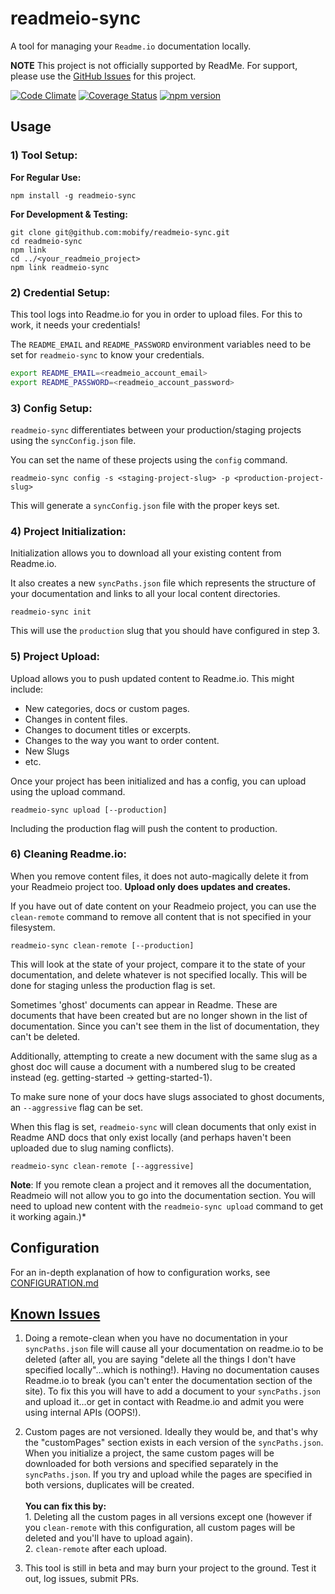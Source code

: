 # readmeio-sync
A tool for managing your `Readme.io` documentation locally.

**NOTE** This project is not officially supported by ReadMe. For support, please use the [GitHub Issues](https://github.com/mobify/readmeio-sync/issues) for this project.

[![Code Climate](https://codeclimate.com/github/mobify/readmeio-sync/badges/gpa.svg)](https://codeclimate.com/github/mobify/readmeio-sync)
[![Coverage Status](https://coveralls.io/repos/mobify/readmeio-sync/badge.svg?branch=master&service=github)](https://coveralls.io/github/mobify/readmeio-sync?branch=master)
[![npm version](https://badge.fury.io/js/readmeio-sync.svg)](https://badge.fury.io/js/readmeio-sync)

## Usage

### 1) Tool Setup:

**For Regular Use:**
```
npm install -g readmeio-sync
```

**For Development & Testing:**

```
git clone git@github.com:mobify/readmeio-sync.git
cd readmeio-sync
npm link
cd ../<your_readmeio_project>
npm link readmeio-sync
```

### 2) Credential Setup:
This tool logs into Readme.io for you in order to upload files. For this to work, it needs your credentials!

The `README_EMAIL` and `README_PASSWORD` environment variables need to be set for `readmeio-sync` to know your credentials.

```bash
export README_EMAIL=<readmeio_account_email>
export README_PASSWORD=<readmeio_account_password>
```

### 3) Config Setup:
`readmeio-sync` differentiates between your production/staging projects using the `syncConfig.json` file.

You can set the name of these projects using the `config` command.

```
readmeio-sync config -s <staging-project-slug> -p <production-project-slug>
```
This will generate a `syncConfig.json` file with the proper keys set.

### 4) Project Initialization:
Initialization allows you to download all your existing content from Readme.io.

It also creates a new `syncPaths.json` file which represents the structure of your documentation and links to all your local content directories.

```
readmeio-sync init
```

This will use the `production` slug that you should have configured in step 3.

### 5) Project Upload:
Upload allows you to push updated content to Readme.io. This might include:

* New categories, docs or custom pages.
* Changes in content files.
* Changes to document titles or excerpts.
* Changes to the way you want to order content.
* New Slugs
* etc.

Once your project has been initialized and has a config, you can upload using the upload command.

```
readmeio-sync upload [--production]
```
Including the production flag will push the content to production.

### 6) Cleaning Readme.io:
When you remove content files, it does not auto-magically delete it from your Readmeio project too. **Upload only does updates and creates.**

If you have out of date content on your Readmeio project, you can use the `clean-remote` command to remove all content that is not specified in your filesystem.

```
readmeio-sync clean-remote [--production]
```

This will look at the state of your project, compare it to the state of your documentation, and delete whatever is not specified locally. This will be done for staging unless the production flag is set.

Sometimes 'ghost' documents can appear in Readme. These are documents that have been created but are no longer shown in the list of documentation. Since you can't see them in the list of documentation, they can't be deleted.

Additionally, attempting to create a new document with the same slug as a ghost doc will cause a document with a numbered slug to be created instead (eg. getting-started -> getting-started-1).

To make sure none of your docs have slugs associated to ghost documents, an `--aggressive` flag can be set.

When this flag is set, `readmeio-sync` will clean documents that only exist in Readme AND docs that only exist locally (and perhaps haven't been uploaded due to slug naming conflicts).

```
readmeio-sync clean-remote [--aggressive]
```

**Note**: If you remote clean a project and it removes all the documentation, Readmeio will not allow you to go into the documentation section. You will need to upload new content with the `readmeio-sync upload` command to get it working again.)*


## Configuration

For an in-depth explanation of how to configuration works, see [CONFIGURATION.md](https://github.com/mobify/readmeio-sync/blob/master/CONFIGURATION.md)


## [Known Issues](https://github.com/mobify/readmeio-sync/issues)

1. Doing a remote-clean when you have no documentation in your `syncPaths.json` file will cause all your documentation on readme.io to be deleted (after all, you are saying "delete all the things I don't have specified locally"...which is nothing!). Having no documentation causes Readme.io to break (you can't enter the documentation section of the site). To fix this you will have to add a document to your `syncPaths.json` and upload it...or get in contact with Readme.io and admit you were using internal APIs (OOPS!).

1. Custom pages are not versioned. Ideally they would be, and that's why the "customPages" section exists in each version of the `syncPaths.json`. When you initialize a project, the same custom pages will be downloaded for both versions and specified separately in the `syncPaths.json`. If you try and upload while the pages are specified in both versions, duplicates will be created. <br/><br/> **You can fix this by:**
<br />1. Deleting all the custom pages in all versions except one (however if you `clean-remote` with this configuration, all custom pages will be deleted and you'll have to upload again). <br/>2. `clean-remote` after each upload.

1. This tool is still in beta and may burn your project to the ground. Test it out, log issues, submit PRs.

